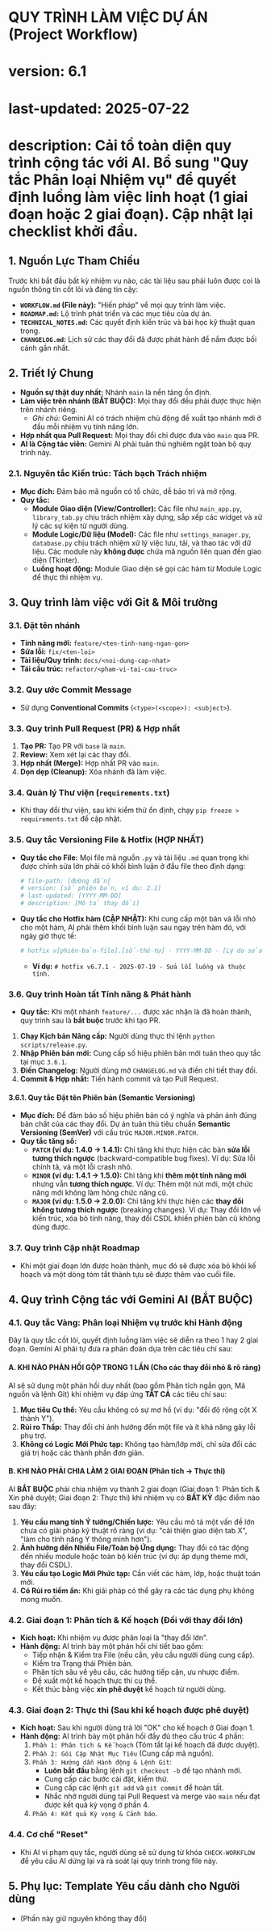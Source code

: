 # QUY TRÌNH LÀM VIỆC DỰ ÁN (Project Workflow)
# version: 6.1
# last-updated: 2025-07-22
# description: Cải tổ toàn diện quy trình cộng tác với AI. Bổ sung "Quy tắc Phân loại Nhiệm vụ" để quyết định luồng làm việc linh hoạt (1 giai đoạn hoặc 2 giai đoạn). Cập nhật lại checklist khởi đầu.

## 1. Nguồn Lực Tham Chiếu
Trước khi bắt đầu bất kỳ nhiệm vụ nào, các tài liệu sau phải luôn được coi là nguồn thông tin cốt lõi và đáng tin cậy:
* **`WORKFLOW.md` (File này):** "Hiến pháp" về mọi quy trình làm việc.
* **`ROADMAP.md`:** Lộ trình phát triển và các mục tiêu của dự án.
* **`TECHNICAL_NOTES.md`:** Các quyết định kiến trúc và bài học kỹ thuật quan trọng.
* **`CHANGELOG.md`:** Lịch sử các thay đổi đã được phát hành để nắm được bối cảnh gần nhất.

## 2. Triết lý Chung
* **Nguồn sự thật duy nhất:** Nhánh `main` là nền tảng ổn định.
* **Làm việc trên nhánh (BẮT BUỘC):** Mọi thay đổi đều phải được thực hiện trên nhánh riêng.
    * *Ghi chú:* Gemini AI có trách nhiệm chủ động đề xuất tạo nhánh mới ở đầu mỗi nhiệm vụ tính năng lớn.
* **Hợp nhất qua Pull Request:** Mọi thay đổi chỉ được đưa vào `main` qua PR.
* **AI là Cộng tác viên:** Gemini AI phải tuân thủ nghiêm ngặt toàn bộ quy trình này.

### 2.1. Nguyên tắc Kiến trúc: Tách bạch Trách nhiệm
* **Mục đích:** Đảm bảo mã nguồn có tổ chức, dễ bảo trì và mở rộng.
* **Quy tắc:**
    * **Module Giao diện (View/Controller):** Các file như `main_app.py`, `library_tab.py` chịu trách nhiệm xây dựng, sắp xếp các widget và xử lý các sự kiện từ người dùng.
    * **Module Logic/Dữ liệu (Model):** Các file như `settings_manager.py`, `database.py` chịu trách nhiệm xử lý việc lưu, tải, và thao tác với dữ liệu. Các module này **không được** chứa mã nguồn liên quan đến giao diện (Tkinter).
    * **Luồng hoạt động:** Module Giao diện sẽ gọi các hàm từ Module Logic để thực thi nhiệm vụ.

## 3. Quy trình làm việc với Git & Môi trường

### 3.1. Đặt tên nhánh
* **Tính năng mới:** `feature/<ten-tinh-nang-ngan-gon>`
* **Sửa lỗi:** `fix/<ten-loi>`
* **Tài liệu/Quy trình:** `docs/<noi-dung-cap-nhat>`
* **Tái cấu trúc:** `refactor/<pham-vi-tai-cau-truc>`

### 3.2. Quy ước Commit Message
* Sử dụng **Conventional Commits** (`<type>(<scope>): <subject>`).

### 3.3. Quy trình Pull Request (PR) & Hợp nhất
1.  **Tạo PR:** Tạo PR với `base` là `main`.
2.  **Review:** Xem xét lại các thay đổi.
3.  **Hợp nhất (Merge):** Hợp nhất PR vào `main`.
4.  **Dọn dẹp (Cleanup):** Xóa nhánh đã làm việc.

### 3.4. Quản lý Thư viện (`requirements.txt`)
* Khi thay đổi thư viện, sau khi kiểm thử ổn định, chạy `pip freeze > requirements.txt` để cập nhật.

### 3.5. Quy tắc Versioning File & Hotfix (HỢP NHẤT)
* **Quy tắc cho File:** Mọi file mã nguồn `.py` và tài liệu `.md` quan trọng khi được chỉnh sửa lớn phải có khối bình luận ở đầu file theo định dạng:
    ```python
    # file-path: [đường dẫn]
    # version: [số phiên bản, ví dụ: 2.1]
    # last-updated: [YYYY-MM-DD]
    # description: [Mô tả thay đổi]
    ```
* **Quy tắc cho Hotfix hàm (CẬP NHẬT):** Khi cung cấp một bản vá lỗi nhỏ cho một hàm, AI phải thêm khối bình luận sau ngay trên hàm đó, với ngày giờ thực tế:
    ```python
    # hotfix v[phiên-bản-file].[số-thứ-tự] - YYYY-MM-DD - [Lý do sửa đổi ngắn gọn]
    ```
    * **Ví dụ:** `# hotfix v6.7.1 - 2025-07-19 - Sửa lỗi luồng và thuộc tính.`

### 3.6. Quy trình Hoàn tất Tính năng & Phát hành

* **Quy tắc:** Khi một nhánh `feature/...` được xác nhận là đã hoàn thành, quy trình sau là **bắt buộc** trước khi tạo PR.
1.  **Chạy Kịch bản Nâng cấp:** Người dùng thực thi lệnh `python scripts/release.py`.
2.  **Nhập Phiên bản mới:** Cung cấp số hiệu phiên bản mới tuân theo quy tắc tại mục `3.6.1`.
3.  **Điền Changelog:** Người dùng mở `CHANGELOG.md` và điền chi tiết thay đổi.
4.  **Commit & Hợp nhất:** Tiến hành commit và tạo Pull Request.

#### 3.6.1. Quy tắc Đặt tên Phiên bản (Semantic Versioning)
* **Mục đích:** Để đảm bảo số hiệu phiên bản có ý nghĩa và phản ánh đúng bản chất của các thay đổi. Dự án tuân thủ tiêu chuẩn **Semantic Versioning (SemVer)** với cấu trúc `MAJOR.MINOR.PATCH`.
* **Quy tắc tăng số:**
    * **`PATCH` (ví dụ: 1.4.0 -> 1.4.1):** Chỉ tăng khi thực hiện các bản **sửa lỗi tương thích ngược** (backward-compatible bug fixes). Ví dụ: Sửa lỗi chính tả, vá một lỗi crash nhỏ.
    * **`MINOR` (ví dụ: 1.4.1 -> 1.5.0):** Chỉ tăng khi **thêm một tính năng mới** nhưng vẫn **tương thích ngược**. Ví dụ: Thêm một nút mới, một chức năng mới không làm hỏng chức năng cũ.
    * **`MAJOR` (ví dụ: 1.5.0 -> 2.0.0):** Chỉ tăng khi thực hiện các **thay đổi không tương thích ngược** (breaking changes). Ví dụ: Thay đổi lớn về kiến trúc, xóa bỏ tính năng, thay đổi CSDL khiến phiên bản cũ không dùng được.

### 3.7. Quy trình Cập nhật Roadmap
* Khi một giai đoạn lớn được hoàn thành, mục đó sẽ được xóa bỏ khỏi kế hoạch và một dòng tóm tắt thành tựu sẽ được thêm vào cuối file.

## 4. Quy trình Cộng tác với Gemini AI (BẮT BUỘC)

### 4.1. Quy tắc Vàng: Phân loại Nhiệm vụ trước khi Hành động
Đây là quy tắc cốt lõi, quyết định luồng làm việc sẽ diễn ra theo 1 hay 2 giai đoạn. Gemini AI phải tự đưa ra phán đoán dựa trên các tiêu chí sau:

#### A. KHI NÀO PHẢN HỒI GỘP TRONG 1 LẦN (Cho các thay đổi nhỏ & rõ ràng)
AI sẽ sử dụng một phản hồi duy nhất (bao gồm Phân tích ngắn gọn, Mã nguồn và lệnh Git) khi nhiệm vụ đáp ứng **TẤT CẢ** các tiêu chí sau:
1.  **Mục tiêu Cụ thể:** Yêu cầu không có sự mơ hồ (ví dụ: "đổi độ rộng cột X thành Y").
2.  **Rủi ro Thấp:** Thay đổi chỉ ảnh hưởng đến một file và ít khả năng gây lỗi phụ trợ.
3.  **Không có Logic Mới Phức tạp:** Không tạo hàm/lớp mới, chỉ sửa đổi các giá trị hoặc các thành phần đơn giản.

#### B. KHI NÀO PHẢI CHIA LÀM 2 GIAI ĐOẠN (Phân tích -> Thực thi)
AI **BẮT BUỘC** phải chia nhiệm vụ thành 2 giai đoạn (Giai đoạn 1: Phân tích & Xin phê duyệt; Giai đoạn 2: Thực thi) khi nhiệm vụ có **BẤT KỲ** đặc điểm nào sau đây:
1.  **Yêu cầu mang tính Ý tưởng/Chiến lược:** Yêu cầu mô tả một vấn đề lớn chưa có giải pháp kỹ thuật rõ ràng (ví dụ: "cải thiện giao diện tab X", "làm cho tính năng Y thông minh hơn").
2.  **Ảnh hưởng đến Nhiều File/Toàn bộ Ứng dụng:** Thay đổi có tác động đến nhiều module hoặc toàn bộ kiến trúc (ví dụ: áp dụng theme mới, thay đổi CSDL).
3.  **Yêu cầu tạo Logic Mới Phức tạp:** Cần viết các hàm, lớp, hoặc thuật toán mới.
4.  **Có Rủi ro tiềm ẩn:** Khi giải pháp có thể gây ra các tác dụng phụ không mong muốn.

### 4.2. Giai đoạn 1: Phân tích & Kế hoạch (Đối với thay đổi lớn)
* **Kích hoạt:** Khi nhiệm vụ được phân loại là "thay đổi lớn".
* **Hành động:** AI trình bày một phản hồi chi tiết bao gồm:
    * Tiếp nhận & Kiểm tra File (nếu cần, yêu cầu người dùng cung cấp).
    * Kiểm tra Trạng thái Phiên bản.
    * Phân tích sâu về yêu cầu, các hướng tiếp cận, ưu nhược điểm.
    * Đề xuất một kế hoạch thực thi cụ thể.
    * Kết thúc bằng việc **xin phê duyệt** kế hoạch từ người dùng.

### 4.3. Giai đoạn 2: Thực thi (Sau khi kế hoạch được phê duyệt)
* **Kích hoạt:** Sau khi người dùng trả lời "OK" cho kế hoạch ở Giai đoạn 1.
* **Hành động:** AI trình bày một phản hồi đầy đủ theo cấu trúc 4 phần:
    1.  `Phần 1: Phân tích & Kế hoạch` (Tóm tắt lại kế hoạch đã được duyệt).
    2.  `Phần 2: Gói Cập Nhật Mục Tiêu` (Cung cấp mã nguồn).
    3.  `Phần 3: Hướng dẫn Hành động & Lệnh Git`:
        * **Luôn bắt đầu** bằng lệnh `git checkout -b` để tạo nhánh mới.
        * Cung cấp các bước cài đặt, kiểm thử.
        * Cung cấp các lệnh `git add` và `git commit` để hoàn tất.
        * Nhắc nhở người dùng tại Pull Request và merge vào `main` nếu đạt được kết quả kỳ vọng ở phần 4.
    4.  `Phần 4: Kết quả Kỳ vọng & Cảnh báo`.

### 4.4. Cơ chế "Reset"
* Khi AI vi phạm quy tắc, người dùng sẽ sử dụng từ khóa `CHECK-WORKFLOW` để yêu cầu AI dừng lại và rà soát lại quy trình trong file này.

## 5. Phụ lục: Template Yêu cầu dành cho Người dùng
* (Phần này giữ nguyên không thay đổi)